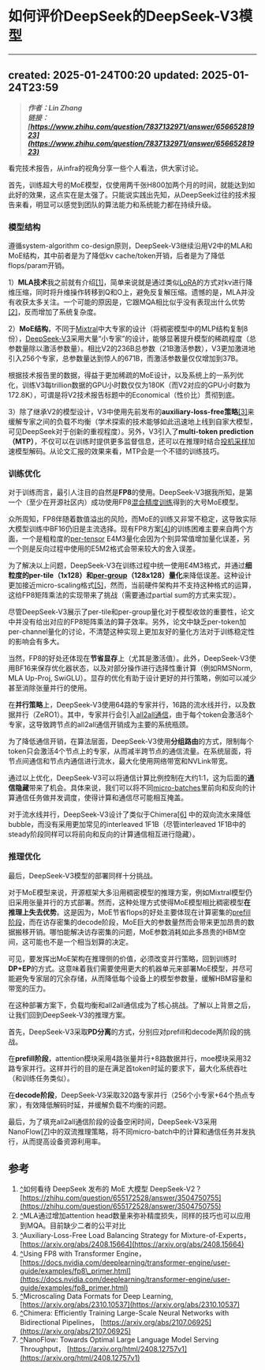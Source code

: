 # 如何评价DeepSeek的DeepSeek-V3模型
* * *

created: 2025-01-24T00:20 updated: 2025-01-24T23:59
---------------------------------------------------

> _**作者：Lin Zhang  
> 链接：[https://www.zhihu.com/question/7837132971/answer/65665281923](https://www.zhihu.com/question/7837132971/answer/65665281923)**_

看完技术报告，从infra的视角分享一些个人看法，供大家讨论。

首先，训练超大号的MoE模型，仅使用两千张H800加两个月的时间，就能达到如此好的效果，这点实在是太强了。只能说实践出先知，从DeepSeek过往的技术报告来看，明显可以感觉到团队的算法能力和系统能力都在持续升级。

### 模型结构

遵循system-algorithm co-design原则，DeepSeek-V3继续沿用V2中的MLA和MoE结构，其中前者是为了降低kv cache/token开销，后者是为了降低flops/param开销。

1）**MLA技术**我之前就有介绍[\[1\]](#ref_1)，简单来说就是通过类似[LoRA](https://zhida.zhihu.com/search?content_id=706248170&content_type=Answer&match_order=1&q=LoRA&zhida_source=entity)的方式对kv进行降维压缩，同时将升维操作转移到Q和O上，避免反复解压缩。遗憾的是，MLA并没有收获太多关注。一个可能的原因是，它跟MQA相比似乎没有表现出什么优势[\[2\]](#ref_2)，反而增加了系统复杂度。

2）**MoE结构**，不同于[Mixtral](https://zhida.zhihu.com/search?content_id=706248170&content_type=Answer&match_order=1&q=Mixtral&zhida_source=entity)中大专家的设计（将稠密模型中的MLP结构复制8份），[DeepSeek-V3](https://zhida.zhihu.com/search?content_id=706248170&content_type=Answer&match_order=2&q=DeepSeek-V3&zhida_source=entity)采用大量“小专家”的设计，能够显著提升模型的稀疏程度（总参数量除以激活参数量）。相比V2的236B总参数（21B激活参数），V3更加激进地引入256个专家，总参数量达到惊人的671B，而激活参数量仅仅增加到37B。

根据技术报告里的数据，得益于更加稀疏的MoE设计，以及系统上的一系列优化，训练V3每trillion数据的GPU小时数仅仅为180K（而V2对应的GPU小时数为172.8K），可谓是将V2技术报告标题中的Economical（性价比）贯彻到底。

3）除了继承V2的模型设计，V3中使用先前发布的**auxiliary-loss-free策略**[\[3\]](#ref_3)来缓解专家之间的负载不均衡（学术探索的技术能够如此迅速地上线到自家大模型，可见DeepSeek对于创新的重视程度）。另外，V3引入了**multi-token prediction（MTP）**，不仅可以在训练时提供更多监督信息，还可以在推理时结合[投机采样](https://zhida.zhihu.com/search?content_id=706248170&content_type=Answer&match_order=1&q=%E6%8A%95%E6%9C%BA%E9%87%87%E6%A0%B7&zhida_source=entity)加速模型解码。从论文汇报的效果来看，MTP会是一个不错的训练技巧。

### 训练优化

对于训练而言，最引人注目的自然是**FP8**的使用。DeepSeek-V3据我所知，是第一个（至少在开源社区内）成功使用FP8[混合精度训练](https://zhida.zhihu.com/search?content_id=706248170&content_type=Answer&match_order=1&q=%E6%B7%B7%E5%90%88%E7%B2%BE%E5%BA%A6%E8%AE%AD%E7%BB%83&zhida_source=entity)得到的大号MoE模型。

众所周知，FP8伴随着数值溢出的风险，而MoE的训练又非常不稳定，这导致实际大模型训练中BF16仍旧是主流选择。现有FP8方案[\[4\]](#ref_4)的训练困难主要来自两个方面，一个是粗粒度的[per-tensor](https://zhida.zhihu.com/search?content_id=706248170&content_type=Answer&match_order=1&q=per-tensor&zhida_source=entity) E4M3量化会因为个别异常值增加量化误差，另一个则是反向过程中使用的E5M2格式会带来较大的舍入误差。

为了解决以上问题，DeepSeek-V3在训练过程中统一使用E4M3格式，并通过**细粒度的per-tile（1x128）和**[**per-group**](https://zhida.zhihu.com/search?content_id=706248170&content_type=Answer&match_order=1&q=per-group&zhida_source=entity)**（128x128）量化**来降低误差。这种设计更加接近micro-scaling格式[\[5\]](#ref_5)，然而，当前硬件架构并不支持这种格式的运算，这给FP8矩阵乘法的实现带来了挑战（需要通过partial sum的方式来实现）。

尽管DeepSeek-V3展示了per-tile和per-group量化对于模型收敛的重要性，论文中并没有给出对应的FP8矩阵乘法的算子效率。另外，论文中缺乏per-token加per-channel量化的讨论，不清楚这种实现上更加友好的量化方法对于训练稳定性的影响会有多大。

当然，FP8的好处还体现在**节省显存**上（尤其是激活值）。此外，DeepSeek-V3使用BF16来保存优化器状态，以及对部分操作进行选择性重计算（例如RMSNorm, MLA Up-Proj, SwiGLU）。显存的优化有助于设计更好的并行策略，例如可以减少甚至消除张量并行的使用。

在**并行策略**上，DeepSeek-V3使用64路的专家并行，16路的流水线并行，以及数据并行（ZeRO1）。其中，专家并行会引入[all2all通信](https://zhida.zhihu.com/search?content_id=706248170&content_type=Answer&match_order=1&q=all2all%E9%80%9A%E4%BF%A1&zhida_source=entity)，由于每个token会激活8个专家，这导致跨节点的all2all通信开销成为主要的系统瓶颈。

为了降低通信开销，在算法层面，DeepSeek-V3使用**分组路由**的方式，限制每个token只会激活4个节点上的专家，从而减半跨节点的通信流量。在系统层面，将节点间通信和节点内通信进行流水，最大化使用网络带宽和NVLink带宽。

通过以上优化，DeepSeek-V3可以将通信计算比例控制在大约1:1，这为后面的**通信隐藏**带来了机会。具体来说，我们可以将不同[micro-batches](https://zhida.zhihu.com/search?content_id=706248170&content_type=Answer&match_order=1&q=micro-batches&zhida_source=entity)里前向和反向的计算通信任务做并发调度，使得计算和通信尽可能相互掩盖。

对于流水线并行，DeepSeek-V3设计了类似于Chimera[\[6\]](#ref_6) 中的双向流水来降低bubble，而没有采用更加常见的interleaved 1F1B（尽管interleaved 1F1B中的steady阶段同样可以将前向和反向的计算通信相互进行隐藏）。

### 推理优化

最后，DeepSeek-V3模型的部署同样十分挑战。

对于MoE模型来说，开源框架大多沿用稠密模型的推理方案，例如Mixtral模型仍旧采用张量并行的方式部署。然而，这种处理方式使得MoE模型相比稠密模型**在推理上失去优势**。这是因为，MoE节省flops的好处主要体现在计算密集的[prefill阶段](https://zhida.zhihu.com/search?content_id=706248170&content_type=Answer&match_order=1&q=prefill%E9%98%B6%E6%AE%B5&zhida_source=entity)，而在访存密集的decode阶段，MoE巨大的参数量然而会带来更加昂贵的数据搬移开销。哪怕能解决访存密集的问题，MoE参数消耗如此多昂贵的HBM空间，这可能也不是一个相当划算的决定。

可见，要发挥出MoE架构在推理侧的价值，必须改变并行策略，回到训练时**DP+EP**的方式。这意味着我们需要使用更大的机器单元来部署MoE模型，并尽可能避免专家层的冗余存储，从而降低每个设备上的模型参数量，缓解HBM容量和带宽的压力。

在这种部署方案下，负载均衡和all2all通信成为了核心挑战。了解以上背景之后，让我们回到DeepSeek-V3的推理方案。

首先，DeepSeek-V3采取**PD分离**的方式，分别应对prefill和decode两阶段的挑战。

在**prefill阶段**，attention模块采用4路张量并行+8路数据并行，moe模块采用32路专家并行。这样并行的目的是在满足首token时延的要求下，最大化系统吞吐（和训练任务类似）。

在**decode阶段**，DeepSeek-V3采取320路专家并行（256个小专家+64个热点专家），有效降低解码时延，并缓解负载不均衡的问题。

最后，为了填充all2all通信阶段的设备空闲时间，DeepSeek-V3采用NanoFlow[\[7\]](#ref_7)中的双流推理策略，将不同micro-batch中的计算和通信任务并发执行，从而提高设备资源利用率。

参考
--

1.  [^](#ref_1_0)如何看待 DeepSeek 发布的 MoE 大模型 DeepSeek-V2？ [https://zhihu.com/question/655172528/answer/3504750755](https://zhihu.com/question/655172528/answer/3504750755)
2.  [^](#ref_2_0)MLA通过增加attention head数量来弥补精度损失，同样的技巧也可以应用到MQA。目前缺少二者的公平对比
3.  [^](#ref_3_0)Auxiliary-Loss-Free Load Balancing Strategy for Mixture-of-Experts， [https://arxiv.org/abs/2408.15664](https://arxiv.org/abs/2408.15664)
4.  [^](#ref_4_0)Using FP8 with Transformer Engine， [https://docs.nvidia.com/deeplearning/transformer-engine/user-guide/examples/fp8\_primer.html](https://docs.nvidia.com/deeplearning/transformer-engine/user-guide/examples/fp8_primer.html)
5.  [^](#ref_5_0)Microscaling Data Formats for Deep Learning, [https://arxiv.org/abs/2310.10537](https://arxiv.org/abs/2310.10537)
6.  [^](#ref_6_0)Chimera: Efficiently Training Large-Scale Neural Networks with Bidirectional Pipelines， [https://arxiv.org/abs/2107.06925](https://arxiv.org/abs/2107.06925)
7.  [^](#ref_7_0)NanoFlow: Towards Optimal Large Language Model Serving Throughput， [https://arxiv.org/html/2408.12757v1](https://arxiv.org/html/2408.12757v1)